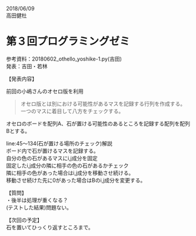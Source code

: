 2018/06/09  
高田健杜  
  
# 第３回プログラミングゼミ
参考資料：20180602_othello_yoshike-1.py(吉田)  
発表：吉田・若林  
  
【発表内容】  
  
前回の小嶋さんのオセロ版を利用  
>オセロ版とは別における可能性があるマスを記録する行列を作成する。
>一つのマスに着目して八方をチェックする。
  
オセロのボードを配列A、石が置ける可能性のあるところを記録する配列を配列Bとする。  
  
line:45～134(石が置ける場所のチェック)解説  
ボード内で石が置けるマスを記録する。  
自分の色の石があるマスにi,j成分を固定  
固定したi,j成分の隣に相手の色の石があるかチェック  
隣に相手の色があった場合はi,j成分を移動させ続ける。  
移動させ続けた先に0があった場合はBのi,j成分を変更する。  
  
【質問】  
・後半は処理が重くなる？  
	(テストした結果)問題ない。  
  
【次回の予定】  
石を置いてひっくり返すところまで。
